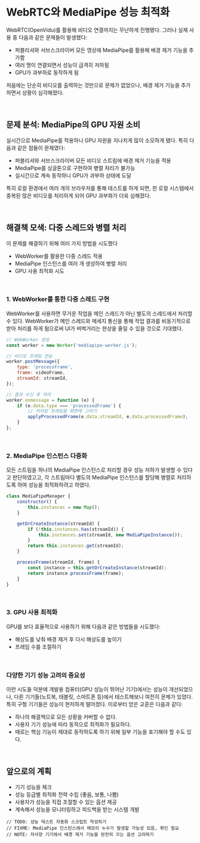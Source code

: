 # WebRTC와 MediaPipe 성능 최적화


WebRTC(OpenVidu)를 활용해 비디오 연결까지는 무난하게 진행됐다. 그러나 실제 사용 중 다음과 같은 문제들이 발생했다:

-   퍼블리셔와 서브스크라이버 모든 영상에 MediaPipe를 활용해 배경 제거 기능을 추가함
-   여러 명이 연결되면서 성능이 급격히 저하됨
-   GPU가 과부하로 동작하게 됨

처음에는 단순히 비디오를 출력하는 것만으로 문제가 없었으나, 배경 제거 기능을 추가하면서 상황이 심각해졌다.

<br>

## 문제 분석: MediaPipe의 GPU 자원 소비

실시간으로 MediaPipe를 적용하니 GPU 자원을 지나치게 많이 소모하게 됐다. 특히 다음과 같은 점들이 문제였다:

-   퍼블리셔와 서브스크라이버 모든 비디오 스트림에 배경 제거 기능을 적용
-   MediaPipe를 싱글톤으로 구현하여 병렬 처리가 불가능
-   실시간으로 계속 동작하니 GPU가 과부하 상태에 도달

특히 로컬 환경에서 여러 개의 브라우저를 통해 테스트를 하게 되면, 한 로컬 시스템에서 중복된 많은 비디오를 처리하게 되어 GPU 과부화가 더욱 심해졌다.

<br>

## 해결책 모색: 다중 스레드와 병렬 처리

이 문제를 해결하기 위해 여러 가지 방법을 시도했다

-   WebWorker를 활용한 다중 스레드 적용
-   MediaPipe 인스턴스를 여러 개 생성하여 병렬 처리
-   GPU 사용 최적화 시도

<br>

### 1. WebWorker를 통한 다중 스레드 구현

WebWorker를 사용하면 무거운 작업을 메인 스레드가 아닌 별도의 스레드에서 처리할 수 있다. WebWorker가 메인 스레드와 메세지 통신을 통해 작업 결과를 비동기적으로 받아 처리를 하게 됨으로써 UI가 버벅거리는 현상을 줄일 수 있을 것으로 기대했다.

```javascript
// WebWorker 생성
const worker = new Worker('mediapipe-worker.js');

// 비디오 프레임 전송
worker.postMessage({
    type: 'processFrame',
    frame: videoFrame,
    streamId: streamId,
});

// 결과 수신 후 처리
worker.onmessage = function (e) {
    if (e.data.type === 'processedFrame') {
        // 처리된 프레임을 화면에 그리기
        applyProcessedFrame(e.data.streamId, e.data.processedFrame);
    }
};
```

<br>

### 2. MediaPipe 인스턴스 다중화

모든 스트림을 하나의 MediaPipe 인스턴스로 처리할 경우 성능 저하가 발생할 수 있다고 판단하였고고, 각 스트림마다 별도의 MediaPipe 인스턴스를 할당해 병렬로 처리하도록 하여 성능을 최적화하려고 하였다.

```javascript
class MediaPipeManager {
    constructor() {
        this.instances = new Map();
    }

    getOrCreateInstance(streamId) {
        if (!this.instances.has(streamId)) {
            this.instances.set(streamId, new MediaPipeInstance());
        }
        return this.instances.get(streamId);
    }

    processFrame(streamId, frame) {
        const instance = this.getOrCreateInstance(streamId);
        return instance.processFrame(frame);
    }
}
```

<br>

### 3. GPU 사용 최적화

GPU를 보다 효율적으로 사용하기 위해 다음과 같은 방법들을 시도했다:

-   해상도를 낮춰 배경 제거 후 다시 해상도를 높이기
-   프레임 수를 조절하기

<br>

### 다양한 기기 성능 고려의 중요성

이런 시도들 덕분에 개발용 컴퓨터(GPU 성능이 뛰어난 기기)에서는 성능이 개선되었으나, 다른 기기들(노트북, 태블릿, 스마트폰 등)에서 테스트해보니 여전히 문제가 있었다. 특히 구형 기기들은 성능이 현저하게 떨어졌다. 이로부터 얻은 교훈은 다음과 같다:

-   하나의 해결책으로 모든 상황을 커버할 수 없다.
-   사용자 기기 성능에 따라 동적으로 최적화가 필요하다.
-   때로는 핵심 기능이 제대로 동작하도록 하기 위해 일부 기능을 포기해야 할 수도 있다.

<br>

## 앞으로의 계획

-   기기 성능을 체크
-   성능 등급별 최적화 전략 수립 (좋음, 보통, 나쁨)
-   사용자가 성능을 직접 조절할 수 있는 옵션 제공
-   계속해서 성능을 모니터링하고 피드백을 받는 시스템 개발

```arduino
// TODO: 성능 테스트 자동화 스크립트 작성하기
// FIXME: MediaPipe 인스턴스에서 메모리 누수가 발생할 가능성 있음, 확인 필요
// NOTE: 저사양 기기에서 배경 제거 기능을 완전히 끄는 옵션 고려하기
```
